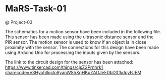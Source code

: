 # MaRS-Task-01
@ Project-03

The schematics for a motion sensor have been included in the following file.
This sensor has been made using the ultrasonic distance sensor and the PIR sensor.
The motion sensor is used to know if an object is in close proximity with the sensor.
The connections for this design have been made using Arduino Uno for processing the inputs given by the sensors.

The link to the circuit design for the sensor has been attached:
https://www.tinkercad.com/things/cjsZ2Prnhrk?sharecode=e3HyohlIqclpRyanW8hXqHKuZADJeEDbD0fkdpyPJEM
